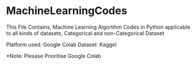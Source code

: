 # MachineLearningCodes

This File Contains,
Machine Learning Algortihm Codes in Python
applicable to all kinds of datasets,
Categorical and non-Categorical Dataset

Platform used: Google Colab
Dataset: Kaggel

*Note: Plesase Prioritise Google Colab
